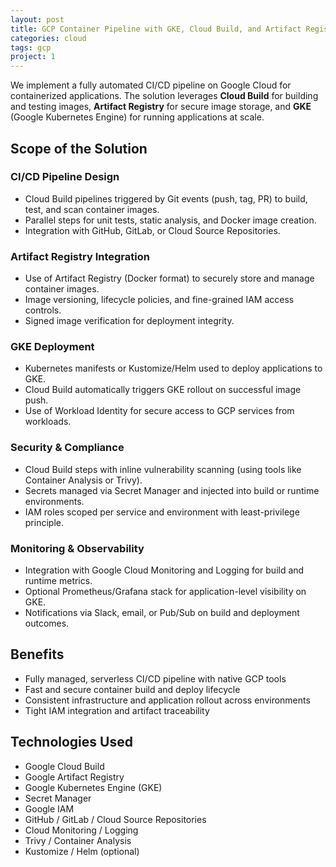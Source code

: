```yaml
---
layout: post
title: GCP Container Pipeline with GKE, Cloud Build, and Artifact Registry
categories: cloud
tags: gcp
project: 1
---
```


<!--more-->
 
We implement a fully automated CI/CD pipeline on Google Cloud for containerized applications. The solution leverages **Cloud Build** for building and testing images, **Artifact Registry** for secure image storage, and **GKE** (Google Kubernetes Engine) for running applications at scale.

## Scope of the Solution

### CI/CD Pipeline Design
- Cloud Build pipelines triggered by Git events (push, tag, PR) to build, test, and scan container images.  
- Parallel steps for unit tests, static analysis, and Docker image creation.  
- Integration with GitHub, GitLab, or Cloud Source Repositories.

### Artifact Registry Integration
- Use of Artifact Registry (Docker format) to securely store and manage container images.  
- Image versioning, lifecycle policies, and fine-grained IAM access controls.  
- Signed image verification for deployment integrity.

### GKE Deployment
- Kubernetes manifests or Kustomize/Helm used to deploy applications to GKE.  
- Cloud Build automatically triggers GKE rollout on successful image push.  
- Use of Workload Identity for secure access to GCP services from workloads.

### Security & Compliance
- Cloud Build steps with inline vulnerability scanning (using tools like Container Analysis or Trivy).  
- Secrets managed via Secret Manager and injected into build or runtime environments.  
- IAM roles scoped per service and environment with least-privilege principle.

### Monitoring & Observability
- Integration with Google Cloud Monitoring and Logging for build and runtime metrics.  
- Optional Prometheus/Grafana stack for application-level visibility on GKE.  
- Notifications via Slack, email, or Pub/Sub on build and deployment outcomes.

## Benefits
- Fully managed, serverless CI/CD pipeline with native GCP tools  
- Fast and secure container build and deploy lifecycle  
- Consistent infrastructure and application rollout across environments  
- Tight IAM integration and artifact traceability

## Technologies Used
- Google Cloud Build  
- Google Artifact Registry  
- Google Kubernetes Engine (GKE)  
- Secret Manager  
- Google IAM  
- GitHub / GitLab / Cloud Source Repositories  
- Cloud Monitoring / Logging  
- Trivy / Container Analysis  
- Kustomize / Helm (optional)
